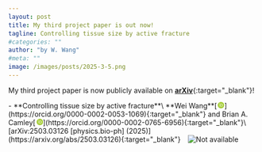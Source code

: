 ```yaml
---
layout: post
title: My third project paper is out now!
tagline: Controlling tissue size by active fracture
#categories: ""
author: "by W. Wang"
#meta: ""
image: /images/posts/2025-3-5.png
---
```

My third project paper is now publicly available on [**arXiv**](https://arxiv.org/abs/2503.03126){:target="_blank"}!

<script type="text/javascript" src="https://d1bxh8uas1mnw7.cloudfront.net/assets/embed.js"></script>
<div class="altmetric-embed altmetric-badge-popover-left" data-badge-type="donut" data-doi="10.48550/arXiv.2503.03126" style="float:right"></div>
- **Controlling tissue size by active fracture**\
**Wei Wang**[<img src='/images/orcid.logo.icon.svg' onerror="this.style.display='none'" alt="" width="13px" style="padding:0 0.1px 0 2px"/>](https://orcid.org/0000-0002-0053-1069){:target="_blank"} and Brian A. Camley[<img src='/images/orcid.logo.icon.svg' onerror="this.style.display='none'" alt="" width="13px" style="padding:0 0.1px 0 2px"/>](https://orcid.org/0000-0002-0765-6956){:target="_blank"}\
[arXiv:2503.03126 [physics.bio-ph] (2025)](https://arxiv.org/abs/2503.03126){:target="_blank"}
&ensp;

<img src='{{page.image}}' alt="Not available" title="{{page.title}}" style="width:600px;"/>
